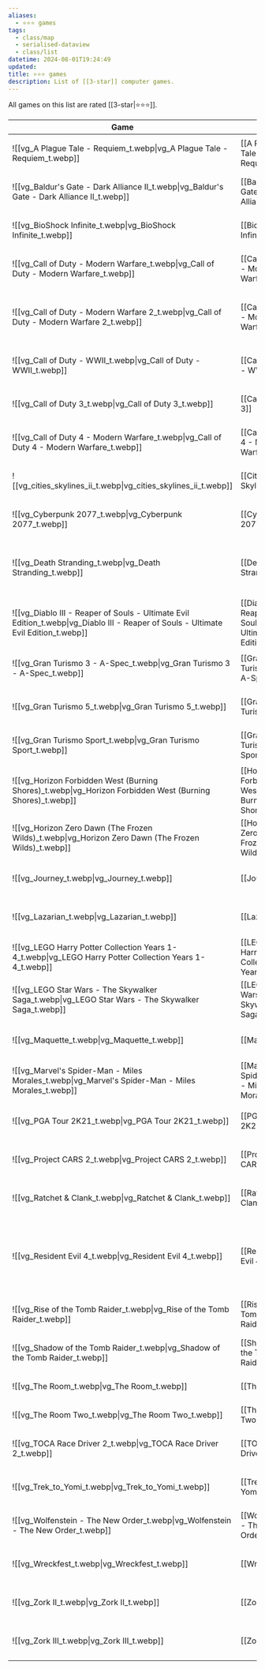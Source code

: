 ```yaml
---
aliases:
  - ⭐️⭐️⭐️ games
tags:
  - class/map
  - serialised-dataview
  - class/list
datetime: 2024-08-01T19:24:49
updated: 
title: ⭐️⭐️⭐️ games
description: List of [[3-star]] computer games.
---
```

All games on this list are rated [[3-star|⭐️⭐️⭐️]].

<!-- QueryToSerialize: table without id embed(link(thumbnail)) as Game, file.link as "", platform as Platform from #class/video-game where contains(rating, [[3-star]]) sort file.name -->
<!-- SerializedQuery: table without id embed(link(thumbnail)) as Game, file.link as "", platform as Platform from #class/video-game where contains(rating, [[3-star]]) sort file.name -->

| Game                                                                                                                                                     |                                                                                                                                | Platform                                                                                                                                                                                  |
| -------------------------------------------------------------------------------------------------------------------------------------------------------- | ------------------------------------------------------------------------------------------------------------------------------ | ----------------------------------------------------------------------------------------------------------------------------------------------------------------------------------------- |
| ![[vg_A Plague Tale - Requiem_t.webp\|vg_A Plague Tale - Requiem_t.webp]]                                                           | [[A Plague Tale - Requiem]]                                                           | <ul><li>[[PlayStation 5]]</li></ul>                                                                                                                       |
| ![[vg_Baldur's Gate - Dark Alliance II_t.webp\|vg_Baldur's Gate - Dark Alliance II_t.webp]]                                         | [[Baldur's Gate - Dark Alliance II]]                                         | <ul><li>[[PlayStation 2]]</li></ul>                                                                                                                       |
| ![[vg_BioShock Infinite_t.webp\|vg_BioShock Infinite_t.webp]]                                                                       | [[BioShock Infinite]]                                                                       | <ul><li>[[PlayStation 3]]</li></ul>                                                                                                                       |
| ![[vg_Call of Duty - Modern Warfare_t.webp\|vg_Call of Duty - Modern Warfare_t.webp]]                                               | [[Call of Duty - Modern Warfare]]                                               | <ul><li>[[PlayStation 4]]</li></ul>                                                                                                                       |
| ![[vg_Call of Duty - Modern Warfare 2_t.webp\|vg_Call of Duty - Modern Warfare 2_t.webp]]                                           | [[Call of Duty - Modern Warfare 2]]                                           | <ul><li>[[PlayStation 3]]</li><li>[[PlayStation 4]]</li></ul>                                                             |
| ![[vg_Call of Duty - WWII_t.webp\|vg_Call of Duty - WWII_t.webp]]                                                                   | [[Call of Duty - WWII]]                                                                   | <ul><li>[[PlayStation 4]]</li></ul>                                                                                                                       |
| ![[vg_Call of Duty 3_t.webp\|vg_Call of Duty 3_t.webp]]                                                                             | [[Call of Duty 3]]                                                                             | <ul><li>[[Nintendo Wii]]</li></ul>                                                                                                                         |
| ![[vg_Call of Duty 4 - Modern Warfare_t.webp\|vg_Call of Duty 4 - Modern Warfare_t.webp]]                                           | [[Call of Duty 4 - Modern Warfare]]                                           | <ul><li>[[PlayStation 3]]</li></ul>                                                                                                                       |
| ![[vg_cities_skylines_ii_t.webp\|vg_cities_skylines_ii_t.webp]]                                                                     | [[Cities Skylines II]]                                                                     | <ul><li>[[Microsoft Windows]]</li></ul>                                                                                                               |
| ![[vg_Cyberpunk 2077_t.webp\|vg_Cyberpunk 2077_t.webp]]                                                                             | [[Cyberpunk 2077]]                                                                             | <ul><li>[[PlayStation 5]]</li></ul>                                                                                                                       |
| ![[vg_Death Stranding_t.webp\|vg_Death Stranding_t.webp]]                                                                           | [[Death Stranding]]                                                                           | <ul><li>[[PlayStation 4]]</li><li>[[PlayStation 5]]</li></ul>                                                             |
| ![[vg_Diablo III - Reaper of Souls - Ultimate Evil Edition_t.webp\|vg_Diablo III - Reaper of Souls - Ultimate Evil Edition_t.webp]] | [[Diablo III - Reaper of Souls - Ultimate Evil Edition]] | <ul><li>[[PlayStation 4]]</li></ul>                                                                                                                       |
| ![[vg_Gran Turismo 3 - A-Spec_t.webp\|vg_Gran Turismo 3 - A-Spec_t.webp]]                                                           | [[Gran Turismo 3 - A-Spec]]                                                           | <ul><li>[[PlayStation 2]]</li></ul>                                                                                                                       |
| ![[vg_Gran Turismo 5_t.webp\|vg_Gran Turismo 5_t.webp]]                                                                             | [[Gran Turismo 5]]                                                                             | <ul><li>[[PlayStation 3]]</li></ul>                                                                                                                       |
| ![[vg_Gran Turismo Sport_t.webp\|vg_Gran Turismo Sport_t.webp]]                                                                     | [[Gran Turismo Sport]]                                                                     | <ul><li>[[PlayStation 4]]</li></ul>                                                                                                                       |
| ![[vg_Horizon Forbidden West (Burning Shores)_t.webp\|vg_Horizon Forbidden West (Burning Shores)_t.webp]]                           | [[Horizon Forbidden West - Burning Shores]]                           | <ul><li>[[PlayStation 5]]</li></ul>                                                                                                                       |
| ![[vg_Horizon Zero Dawn (The Frozen Wilds)_t.webp\|vg_Horizon Zero Dawn (The Frozen Wilds)_t.webp]]                                 | [[Horizon Zero Dawn - Frozen Wilds]]                                         | <ul><li>[[PlayStation 4]]</li></ul>                                                                                                                       |
| ![[vg_Journey_t.webp\|vg_Journey_t.webp]]                                                                                           | [[Journey]]                                                                                           | <ul><li>[[PlayStation 4]]</li></ul>                                                                                                                       |
| ![[vg_Lazarian_t.webp\|vg_Lazarian_t.webp]]                                                                                         | [[Lazarian]]                                                                                         | <ul><li>[[Commodore 64]]</li></ul>                                                                                                                         |
| ![[vg_LEGO Harry Potter Collection Years 1-4_t.webp\|vg_LEGO Harry Potter Collection Years 1-4_t.webp]]                             | [[LEGO Harry Potter Collection Years 1-4]]                             | <ul><li>[[PlayStation 4]]</li></ul>                                                                                                                       |
| ![[vg_LEGO Star Wars - The Skywalker Saga_t.webp\|vg_LEGO Star Wars - The Skywalker Saga_t.webp]]                                   | [[LEGO Star Wars - The Skywalker Saga]]                                   | <ul><li>[[PlayStation 5]]</li></ul>                                                                                                                       |
| ![[vg_Maquette_t.webp\|vg_Maquette_t.webp]]                                                                                         | [[Maquette]]                                                                                         | <ul><li>[[PlayStation 5]]</li></ul>                                                                                                                       |
| ![[vg_Marvel's Spider-Man - Miles Morales_t.webp\|vg_Marvel's Spider-Man - Miles Morales_t.webp]]                                   | [[Marvel's Spider-Man - Miles Morales]]                                   | <ul><li>[[PlayStation 5]]</li></ul>                                                                                                                       |
| ![[vg_PGA Tour 2K21_t.webp\|vg_PGA Tour 2K21_t.webp]]                                                                               | [[PGA Tour 2K21]]                                                                               | <ul><li>[[PlayStation 4]]</li></ul>                                                                                                                       |
| ![[vg_Project CARS 2_t.webp\|vg_Project CARS 2_t.webp]]                                                                             | [[Project CARS 2]]                                                                             | <ul><li>[[PlayStation 4]]</li></ul>                                                                                                                       |
| ![[vg_Ratchet & Clank_t.webp\|vg_Ratchet & Clank_t.webp]]                                                                           | [[Ratchet & Clank]]                                                                           | <ul><li>[[PlayStation 4]]</li></ul>                                                                                                                       |
| ![[vg_Resident Evil 4_t.webp\|vg_Resident Evil 4_t.webp]]                                                                           | [[Resident Evil 4]]                                                                           | <ul><li>[[Nintendo Wii]]</li><li>[[PlayStation 5]]</li><li>[[PlayStation VR2]]</li></ul> |
| ![[vg_Rise of the Tomb Raider_t.webp\|vg_Rise of the Tomb Raider_t.webp]]                                                           | [[Rise of the Tomb Raider]]                                                           | <ul><li>[[PlayStation 4]]</li></ul>                                                                                                                       |
| ![[vg_Shadow of the Tomb Raider_t.webp\|vg_Shadow of the Tomb Raider_t.webp]]                                                       | [[Shadow of the Tomb Raider]]                                                       | <ul><li>[[PlayStation 4]]</li></ul>                                                                                                                       |
| ![[vg_The Room_t.webp\|vg_The Room_t.webp]]                                                                                         | [[The Room]]                                                                                         | <ul><li>[[iOS]]</li></ul>                                                                                                                                                           |
| ![[vg_The Room Two_t.webp\|vg_The Room Two_t.webp]]                                                                                 | [[The Room Two]]                                                                                 | <ul><li>[[iOS]]</li></ul>                                                                                                                                                           |
| ![[vg_TOCA Race Driver 2_t.webp\|vg_TOCA Race Driver 2_t.webp]]                                                                     | [[TOCA Race Driver 2]]                                                                     | <ul><li>[[PlayStation 2]]</li></ul>                                                                                                                       |
| ![[vg_Trek_to_Yomi_t.webp\|vg_Trek_to_Yomi_t.webp]]                                                                                 | [[Trek to Yomi]]                                                                                 | <ul><li>[[PlayStation 5]]</li></ul>                                                                                                                       |
| ![[vg_Wolfenstein - The New Order_t.webp\|vg_Wolfenstein - The New Order_t.webp]]                                                   | [[Wolfenstein - The New Order]]                                                   | <ul><li>[[PlayStation 4]]</li></ul>                                                                                                                       |
| ![[vg_Wreckfest_t.webp\|vg_Wreckfest_t.webp]]                                                                                       | [[Wreckfest]]                                                                                       | <ul><li>[[PlayStation 5]]</li></ul>                                                                                                                       |
| ![[vg_Zork II_t.webp\|vg_Zork II_t.webp]]                                                                                           | [[Zork II]]                                                                                           | <ul><li>[[Commodore 64]]</li></ul>                                                                                                                         |
| ![[vg_Zork III_t.webp\|vg_Zork III_t.webp]]                                                                                         | [[Zork III]]                                                                                         | <ul><li>[[Commodore 64]]</li></ul>                                                                                                                         |
<!-- SerializedQuery END -->

